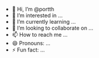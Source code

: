 - 👋 Hi, I’m @portth
- 👀 I’m interested in ...
- 🌱 I’m currently learning ...
- 💞️ I’m looking to collaborate on ...
- 📫 How to reach me ...
- 😄 Pronouns: ...
- ⚡ Fun fact: ...

<!---
portth/portth is a ✨ special ✨ repository because its `README.md` (this file) appears on your GitHub profile.
You can click the Preview link to take a look at your changes.
--->
